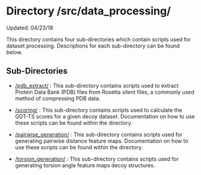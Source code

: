 # Directory /src/data_processing/
Updated: 04/23/18

This directory contains four sub-directories which contain scripts used for dataset
processing. Descriptions for each sub-directory can be found below.

## Sub-Directories

- [/pdb_extract/](src/data_processing/pdb_extract) : This sub-directory contains scripts
used to extract Protein Data Bank (PDB) files from Rosetta silent files, a commonly
used method of compressing PDB data.

- [/scoring/](src/data_processing/scoring) : This sub-directory contains scripts
used to calculate the GDT-TS scores for a given decoy dataset. Documentation on
how to use these scripts can be found within the directory.

- [/pairwise_generation/](src/data_processing/pairwise_generation) : This sub-directory
contains scripts used for generating pairwise distance feature maps. Documentation on
how to use these scripts can be found within the directory.

- [/torsion_generation/](src/data_processing/torsion_generation) : This sub-directory
contains scripts used for generating torsion angle feature maps decoy structures.
